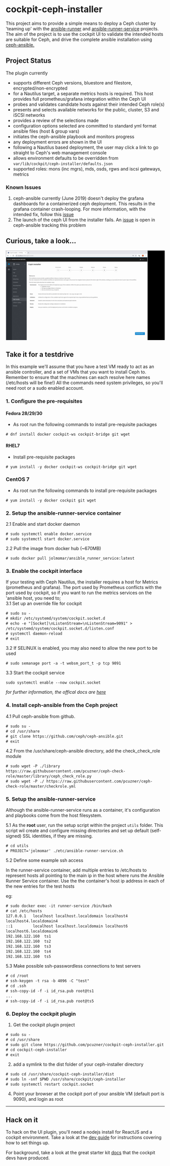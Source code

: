 # cockpit-ceph-installer
This project aims to provide a simple means to deploy a Ceph cluster by 'teaming up' with the [ansible-runner](https://github.com/ansible/ansible-runner) and [ansible-runner-service](https://github.com/ansible/ansible-runner-service) projects. The aim of the project 
is to use the cockpit UI to validate the intended hosts are suitable for Ceph, and drive the complete ansible installation using [ceph-ansible.](https://github.com/ceph/ceph-ansible)

## Project Status
The plugin currently
- supports different Ceph versions, bluestore and filestore, encrypted/non-encrypted
- for a Nautilus target, a separate metrics hosts is required. This host provides full prometheus/grafana integration within the Ceph UI
- probes and validates candidate hosts against their intended Ceph role(s)
- presents and selects available networks for the public, cluster, S3 and iSCSI networks
- provides a review of the selections made
- configuration options selected are committed to standard yml format ansible files (host & group vars)
- initiates the ceph-ansible playbook and monitors progress
- any deployment errors are shown in the UI
- following a Nautilus based deployment, the user may click a link to go straight to Ceph's web management console
- allows environment defaults to be overridden from `var/lib/cockpit/ceph-installer/defaults.json`
- supported roles: mons (inc mgrs), mds, osds, rgws and iscsi gateways, metrics

### Known Issues
1. ceph-ansible currently (June 2019) doesn't deploy the grafana dashboards for a containerized ceph deployment. This results in
the grafana container crash-looping. For more information, with the intended fix, follow this [issue](https://github.com/ceph/ceph-ansible/issues/4080)  
2. The launch of the ceph UI from the installer fails. An [issue](https://github.com/ceph/ceph-ansible/issues/4081) is open in ceph-ansible tracking this problem

## Curious, take a look...

[![demo](screenshots/ceph-installer-2019-04.gif)](https://youtu.be/wIw7RjHPhzs)

## Take it for a testdrive
In this example we'll assume that you have a test VM ready to act as an ansible controller, and a set of VMs that you want to install Ceph to. Remember to ensure that the machines can each resolve here names (/etc/hosts will be fine!) All the commands need system privileges, so you'll need root or a sudo enabled account.
### 1. Configure the pre-requisites
#### **Fedora 28/29/30**
  * As root run the following commands to install pre-requisite packages
```
# dnf install docker cockpit-ws cockpit-bridge git wget
```

#### **RHEL7**
  * Install pre-requisite packages
```
# yum install -y docker cockpit-ws cockpit-bridge git wget
```

### **CentOS 7**
* As root run the following commands to install pre-requisite packages
```
# yum install -y docker cockpit git wget
```

### 2. Setup the ansible-runner-service container

2.1 Enable and start docker daemon
```
# sudo systemctl enable docker.service
# sudo systemctl start docker.service
```

2.2 Pull the image from docker hub (~670MB)
```
# sudo docker pull jolmomar/ansible_runner_service:latest
```

### 3. Enable the cockpit interface
If your testing with Ceph Nautilus, the installer requires a host for Metrics (prometheus and grafana). The port used by Prometheus conflicts with the port used by cockpit, so if you want to run the metrics services on the 'ansible host, you need to;  
3.1 Set up an override file for cockpit
```
# sudo su -
# mkdir /etc/systemd/system/cockpit.socket.d
# echo -e "[Socket]\nListenStream=\nListenStream=9091" > /etc/systemd/system/cockpit.socket.d/listen.conf
# systemctl daemon-reload
# exit
```
  3.2 If SELINUX is enabled, you may also need to allow the new port to be used
```
# sudo semanage port -a -t websm_port_t -p tcp 9091
```
  3.3 Start the cockpit service
```
sudo systemctl enable --now cockpit.socket
```
*for further information, the offical docs are [here](https://cockpit-project.org/guide/latest/listen.html)*

### 4. Install ceph-ansible from the Ceph project
4.1 Pull ceph-ansible from github.
```
# sudo su -
# cd /usr/share
# git clone https://github.com/ceph/ceph-ansible.git
# exit
```
4.2 From the /usr/share/ceph-ansible directory, add the check_check_role module
```
# sudo wget -P ./library https://raw.githubusercontent.com/pcuzner/ceph-check-role/master/library/ceph_check_role.py
# sudo wget -P ./ https://raw.githubusercontent.com/pcuzner/ceph-check-role/master/checkrole.yml
```

### 5. Setup the ansible-runner-service
Although the ansible-runner-service runs as a container, it's configuration and playbooks come from the host filesystem.

5.1 As the **root** user, run the setup script within the project ``utils`` folder. This script wil create and configure missing directories
and set up default (self-signed) SSL identities, if they are missing.
```
# cd utils
# PROJECT='jolmomar' ./etc/ansible-runner-service.sh
```

5.2  Define some example ssh access

In the runner-service container, add multiple entries to /etc/hosts to represent hosts all pointing to the main ip in the host where runs the Ansible Runner Service container. Use the the container's host ip address in each of the new entries for the test hosts

eg:
```
# sudo docker exec -it runner-service /bin/bash
# cat /etc/hosts
127.0.0.1   localhost localhost.localdomain localhost4 localhost4.localdomain4
::1         localhost localhost.localdomain localhost6 localhost6.localdomain6
192.168.122.160  ts1
192.168.122.160  ts2
192.168.122.160  ts3
192.168.122.160  ts4
192.168.122.160  ts5
```

5.3 Make possible ssh-passwordless connections to test servers

```
# cd /root
# ssh-keygen -t rsa -b 4096 -C "test"
# cd .ssh
# ssh-copy-id -f -i id_rsa.pub root@ts1
...
# ssh-copy-id -f -i id_rsa.pub root@ts5
```


### 6. Deploy the cockpit plugin

1. Get the cockpit plugin project
```
# sudo su -
# cd /usr/share
# sudo git clone https://github.com/pcuzner/cockpit-ceph-installer.git
# cd cockpit-ceph-installer
# exit
```

2. add a symlink to the dist folder of your ceph-installer directory
```
# sudo cd /usr/share/cockpit-ceph-installer/dist
# sudo ln -snf $PWD /usr/share/cockpit/ceph-installer
# sudo systemctl restart cockpit.socket
```
4. Point your browser at the cockpit port of your ansible VM (default port is 9090), and login as root


-----------------------------------------------------------------------------------------------------------------

## Hack on it

To hack on the UI plugin, you'll need a nodejs install for ReactJS and a cockpit environment. Take a look at the
[dev guide](DEVGUIDE.md) for instructions covering how to set things up.

For background, take a look at the great starter kit [docs](https://github.com/cockpit-project/starter-kit) that the cockpit devs have produced.

